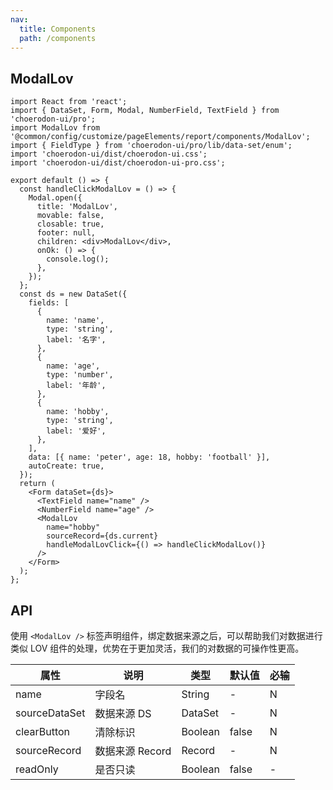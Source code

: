 ```yaml
---
nav:
  title: Components
  path: /components
---
```


## ModalLov

```tsx
import React from 'react';
import { DataSet, Form, Modal, NumberField, TextField } from 'choerodon-ui/pro';
import ModalLov from '@common/config/customize/pageElements/report/components/ModalLov';
import { FieldType } from 'choerodon-ui/pro/lib/data-set/enum';
import 'choerodon-ui/dist/choerodon-ui.css';
import 'choerodon-ui/dist/choerodon-ui-pro.css';

export default () => {
  const handleClickModalLov = () => {
    Modal.open({
      title: 'ModalLov',
      movable: false,
      closable: true,
      footer: null,
      children: <div>ModalLov</div>,
      onOk: () => {
        console.log();
      },
    });
  };
  const ds = new DataSet({
    fields: [
      {
        name: 'name',
        type: 'string',
        label: '名字',
      },
      {
        name: 'age',
        type: 'number',
        label: '年龄',
      },
      {
        name: 'hobby',
        type: 'string',
        label: '爱好',
      },
    ],
    data: [{ name: 'peter', age: 18, hobby: 'football' }],
    autoCreate: true,
  });
  return (
    <Form dataSet={ds}>
      <TextField name="name" />
      <NumberField name="age" />
      <ModalLov
        name="hobby"
        sourceRecord={ds.current}
        handleModalLovClick={() => handleClickModalLov()}
      />
    </Form>
  );
};
```

## API

使用 `<ModalLov />` 标签声明组件，绑定数据来源之后，可以帮助我们对数据进行类似 LOV 组件的处理，优势在于更加灵活，我们的对数据的可操作性更高。

| 属性          | 说明            | 类型    | 默认值 | 必输 |
| ------------- | --------------- | ------- | ------ | ---- |
| name          | 字段名          | String  | -      | N    |
| sourceDataSet | 数据来源 DS     | DataSet | -      | N    |
| clearButton   | 清除标识        | Boolean | false  | N    |
| sourceRecord  | 数据来源 Record | Record  | -      | N    |
| readOnly      | 是否只读        | Boolean | false  | -    | N |
